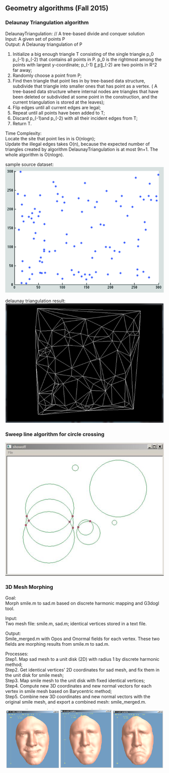 ## Geometry algorithms (Fall 2015)

### Delaunay Triangulation algorithm<br />
DelaunayTriangulation:  // A tree-based divide and conquer solution<br />
  Input: A given set of points P<br />
  Output: A Delaunay triangulation of P<br />
  1. Initialize a big enough triangle T consisting of the single triangle p_0 p_(-1) p_(-2)  that contains all points in P. p_0 is the rightmost among the points with largest y-coordinate; p_(-1) 〖,p〗_(-2) are two points in R^2 far away;<br />
  2. Randomly choose a point from P;<br />
  3. Find then triangle that point lies in by tree-based data structure, subdivide that triangle into smaller ones that has point as a vertex. ( A tree-based data structure where internal nodes are triangles that have been deleted or subdivided at some point in the construction, and the current triangulation is stored at the leaves);<br />
  4. Flip edges until all current edges are legal;<br />
  5. Repeat until all points have been added to T;<br />
  6. Discard p_(-1)and p_(-2) with all their incident edges from T;<br />
  7. Return T.<br />

Time Complexity: <br />
Locate the site that point lies in is O(nlog⁡n);<br />
Update the illegal edges takes O(n), because the expected number of triangles created by algorithm DelaunayTriangulation is at most 9n+1. The whole algorithm is O(nlog⁡n).<br />

sample source dataset:<br />
![Alt text]( DelaunayTriangulation/screenshot02.png?raw=true "")<br />

delaunay triangulation result:<br />
![Alt text]( DelaunayTriangulation/screenshot01.png?raw=true "")<br />


### Sweep line algorithm for circle crossing<br />
![Alt text]( sweepcircles_semi/screenshot01.jpg?raw=true "")<br />

### 3D Mesh Morphing<br />
Goal:<br />
Morph smile.m to sad.m based on discrete harmonic mapping and G3dogl tool.<br />

Input:<br />
Two mesh file: smile.m, sad.m; identical vertices stored in a text file.<br />

Output:<br />
Smile_merged.m with Opos and Onormal fields for each vertex. These two fields are morphing results from smile.m to sad.m.<br />

Processes:<br />
Step1. Map sad mesh to a unit disk (2D) with radius 1 by discrete harmonic method;<br />
Step2. Get identical vertices’ 2D coordinates for sad mesh, and fix them in the unit disk for smile mesh;<br />
Step3. Map smile mesh to the unit disk with fixed identical vertices;<br />
Step4. Compute new 3D coordinates and new normal vectors for each vertex in smile mesh based on Barycentric method;<br />
Step5. Combine new 3D coordinates and new normal vectors with the original smile mesh, and export a combined mesh: smile_merged.m.<br />

![Alt text]( Morphing/morphing.png?raw=true "")<br />
